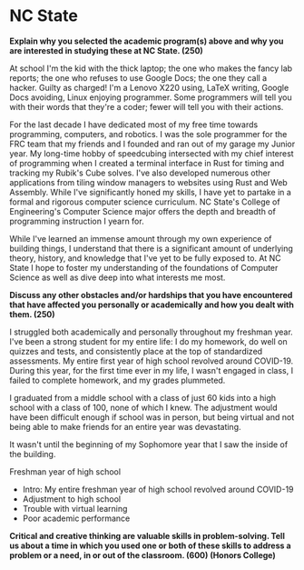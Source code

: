 # NC State

**Explain why you selected the academic program(s) above and why you are
interested in studying these at NC State. (250)**

At school I'm the kid with the thick laptop; the one who makes the fancy lab
reports; the one who refuses to use Google Docs; the one they call a hacker.
Guilty as charged! I'm a Lenovo X220 using, LaTeX writing, Google Docs
avoiding, Linux enjoying programmer. Some programmers will tell you with their
words that they're a coder; fewer will tell you with their actions.

For the last decade I have dedicated most of my free time towards programming,
computers, and robotics. I was the sole programmer for the FRC  team that my
friends and I founded and ran out of my garage my Junior year. My long-time
hobby of speedcubing intersected with my chief interest of programming when I
created a terminal interface in Rust for timing and tracking my Rubik's Cube
solves. I've also developed numerous other applications from tiling window
managers to websites using Rust and Web Assembly. While I've significantly
honed my skills, I have yet to partake in a formal and rigorous computer
science curriculum. NC State's College of Engineering's Computer Science major
offers the depth and breadth of programming instruction I yearn for.

While I've learned an immense amount through my own experience of building
things, I understand that there is a significant amount of underlying theory,
history, and knowledge that I've yet to be fully exposed to. At NC State I hope
to foster my understanding of the foundations of Computer Science as well as
dive deep into what interests me most.

**Discuss any other obstacles and/or hardships that you have encountered that
have affected you personally or academically and how you dealt with them.
(250)**

I struggled both academically and personally throughout my freshman year. I've
been a strong student for my entire life: I do my homework, do well on quizzes
and tests, and consistently place at the top of standardized assessments. My
entire first year of high school revolved around COVID-19. During this year,
for the first time ever in my life, I wasn't engaged in class, I failed to
complete homework, and my grades plummeted.

I graduated from a middle school with a class of just 60 kids into a high
school with a class of 100, none of which I knew. The adjustment would have
been difficult enough if school was in person, but being virtual and not being
able to make friends for an entire year was devastating.

It wasn't until the beginning of my Sophomore year that I saw the inside of the building.


Freshman year of high school
- Intro: My entire freshman year of high school revolved around COVID-19
- Adjustment to high school
- Trouble with virtual learning
- Poor academic performance

**Critical and creative thinking are valuable skills in problem-solving. Tell
us about a time in which you used one or both of these skills to address a
problem or a need, in or out of the classroom. (600) (Honors College)**

